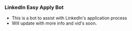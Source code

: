 ### LinkedIn Easy Apply Bot

* This is a bot to assist with LinkedIn's application process
* Will update with more info and vid's soon.